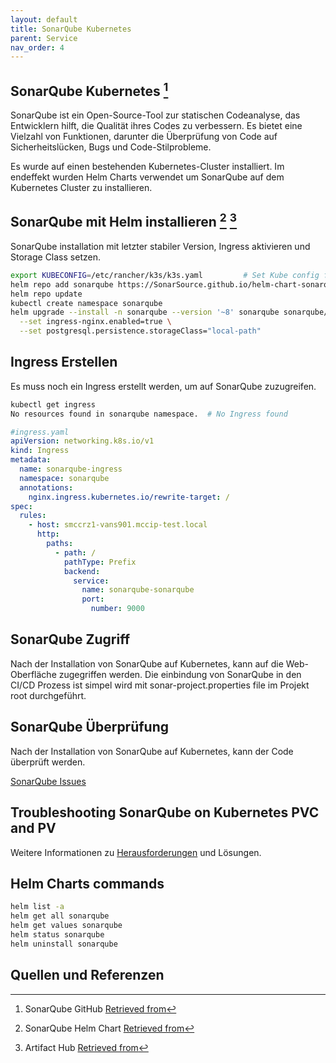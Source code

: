 ```yaml
---
layout: default
title: SonarQube Kubernetes
parent: Service
nav_order: 4
---
```


## SonarQube Kubernetes [^1]

SonarQube ist ein Open-Source-Tool zur statischen Codeanalyse, das Entwicklern hilft, die Qualität ihres Codes zu verbessern. Es bietet eine Vielzahl von Funktionen, darunter die Überprüfung von Code auf Sicherheitslücken, Bugs und Code-Stilprobleme.

Es wurde auf einen bestehenden Kubernetes-Cluster installiert.
Im endeffekt wurden Helm Charts verwendet um SonarQube auf dem Kubernetes Cluster zu installieren.

## SonarQube mit Helm installieren [^2] [^3]

SonarQube installation mit letzter stabiler Version, Ingress aktivieren und Storage Class setzen.

```bash
export KUBECONFIG=/etc/rancher/k3s/k3s.yaml         # Set Kube config for Helm
helm repo add sonarqube https://SonarSource.github.io/helm-chart-sonarqube
helm repo update
kubectl create namespace sonarqube
helm upgrade --install -n sonarqube --version '~8' sonarqube sonarqube/sonarqube \
  --set ingress-nginx.enabled=true \
  --set postgresql.persistence.storageClass="local-path"
```

## Ingress Erstellen

Es muss noch ein Ingress erstellt werden, um auf SonarQube zuzugreifen.

```bash
kubectl get ingress
No resources found in sonarqube namespace.  # No Ingress found
```

```yaml
#ingress.yaml
apiVersion: networking.k8s.io/v1
kind: Ingress
metadata:
  name: sonarqube-ingress
  namespace: sonarqube
  annotations:
    nginx.ingress.kubernetes.io/rewrite-target: /
spec:
  rules:
    - host: smccrz1-vans901.mccip-test.local
      http:
        paths:
          - path: /
            pathType: Prefix
            backend:
              service:
                name: sonarqube-sonarqube
                port:
                  number: 9000
```

## SonarQube Zugriff

Nach der Installation von SonarQube auf Kubernetes, kann auf die Web-Oberfläche zugegriffen werden.
Die einbindung von SonarQube in den CI/CD Prozess ist simpel wird mit sonar-project.properties file im Projekt root durchgeführt.

## SonarQube Überprüfung

Nach der Installation von SonarQube auf Kubernetes, kann der Code überprüft werden.

[SonarQube Issues](../img/testing/sonarqube_issue.png)

## Troubleshooting SonarQube on Kubernetes PVC and PV

Weitere Informationen zu [Herausforderungen](../04_Abschluss/herausforderungen.md) und Lösungen.

## Helm Charts commands

```bash
helm list -a
helm get all sonarqube
helm get values sonarqube
helm status sonarqube
helm uninstall sonarqube
```

## Quellen und Referenzen

[^1]:SonarQube GitHub [Retrieved from](https://github.com/SonarSource/helm-chart-sonarqube/tree/master/charts/sonarqube#installing-the-sonarqube-99-lta-chart)
[^2]:SonarQube Helm Chart [Retrieved from](https://docs.sonarsource.com/sonarqube/latest/setup-and-upgrade/deploy-on-kubernetes/server/installing-helm-chart/)
[^3]:Artifact Hub [Retrieved from](https://artifacthub.io/packages/helm/sonarqube/sonarqube#production-use-case)
